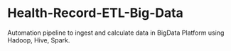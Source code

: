 # Health-Record-ETL-Big-Data
Automation pipeline to ingest and calculate data in BigData Platform using Hadoop, Hive, Spark. 
